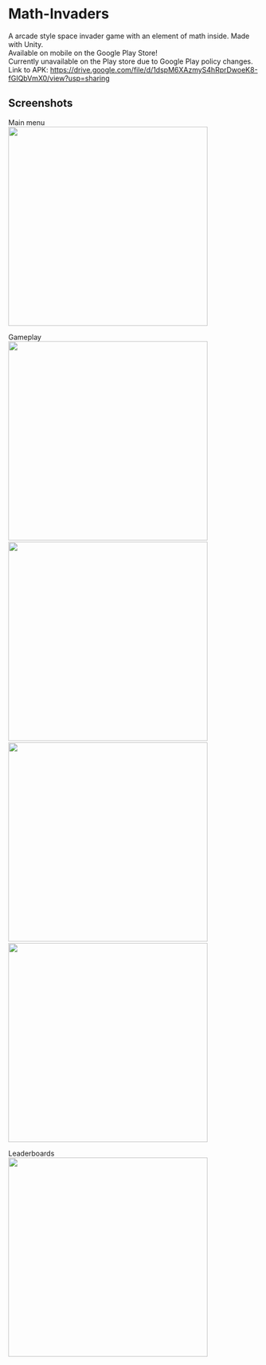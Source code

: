 # Math-Invaders
A arcade style space invader game with an element of math inside. Made with Unity. \
Available on mobile on the Google Play Store! \
Currently unavailable on the Play store due to Google Play policy changes. \
Link to APK: https://drive.google.com/file/d/1dspM6XAzmyS4hRprDwoeK8-fGIQbVmX0/view?usp=sharing

## Screenshots
Main menu \
<img src="https://user-images.githubusercontent.com/82577844/192135326-146e9e2c-0248-4d34-a03c-559f2b83f829.PNG" height = 400> 

Gameplay \
<img src="https://user-images.githubusercontent.com/82577844/192135418-4dbae75c-79bd-4663-af0a-409e7b14af1a.png" height = 400> &nbsp;&nbsp;&nbsp;
<img src="https://user-images.githubusercontent.com/82577844/192135647-81fe35f7-6444-4d09-8721-8aa73e8bd0e5.png" height = 400> &nbsp;&nbsp;&nbsp;
<img src="https://user-images.githubusercontent.com/82577844/192135945-0eb45c0c-227b-4ccd-819d-3691755d1512.png" height = 400> &nbsp;&nbsp;&nbsp;
<img src="https://user-images.githubusercontent.com/82577844/192136179-cae1bad7-0043-4a29-b2ee-59c288ba67c8.png" height = 400>

Leaderboards \
<img src="https://user-images.githubusercontent.com/82577844/192136914-feb45e94-ef65-4c0e-9922-1b3b31b84f92.png" height = 400>
